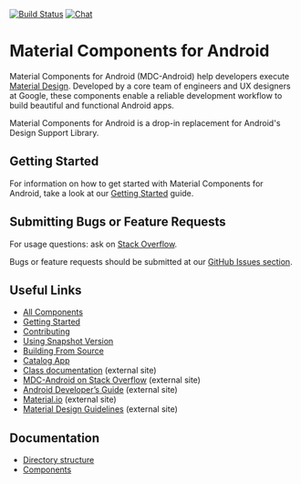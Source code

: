 [![Build Status](https://img.shields.io/travis/material-components/material-components-android/master.svg)](https://travis-ci.org/material-components/material-components-android/)
[![Chat](https://img.shields.io/discord/259087343246508035.svg)](https://discord.gg/material-components)

# Material Components for Android

Material Components for Android (MDC-Android) help developers execute
[Material Design](https://www.material.io). Developed by a core team of
engineers and UX designers at Google, these components enable a reliable
development workflow to build beautiful and functional Android apps.

Material Components for Android is a drop-in replacement for Android's
Design Support Library.

## Getting Started

For information on how to get started with Material Components for Android,
take a look at our [Getting Started](docs/getting-started.md) guide.

## Submitting Bugs or Feature Requests

For usage questions: ask on
[Stack  Overflow](http://stackoverflow.com/questions/tagged/material-components).

Bugs or feature requests should be submitted at our [GitHub Issues section](https://github.com/material-components/material-components-android/issues).

## Useful Links
- [All Components](https://github.com/material-components/material-components-android/tree/master/lib/)
- [Getting Started](docs/getting-started.md)
- [Contributing](docs/contributing.md)
- [Using Snapshot Version](using-snapshot-version.md)
- [Building From Source](docs/building-from-source.md)
- [Catalog App](docs/catalog-app.md)
- [Class
  documentation](https://developer.android.com/reference/com/google/android/material/classes)
  (external site)
- [MDC-Android on Stack
  Overflow](https://www.stackoverflow.com/questions/tagged/material-components+android)
  (external site)
- [Android Developer’s
  Guide](https://developer.android.com/training/material/index.html)
  (external site)
- [Material.io](https://www.material.io) (external site)
- [Material Design Guidelines](https://material.google.com) (external site)

## Documentation

*   [Directory structure](docs/directorystructure.md)
*   [Components](docs/components/)
